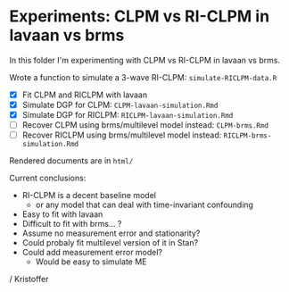 
# Experiments: CLPM vs RI-CLPM in lavaan vs brms

In this folder I'm experimenting with CLPM vs RI-CLPM in lavaan vs brms.

Wrote a function to simulate a 3-wave RI-CLPM: `simulate-RICLPM-data.R`  

- [x] Fit CLPM and RICLPM with lavaan
- [x] Simulate DGP for CLPM: `CLPM-lavaan-simulation.Rmd` 
- [x] Simulate DGP for RICLPM: `RICLPM-lavaan-simulation.Rmd`
- [ ] Recover CLPM using brms/multilevel model instead: `CLPM-brms.Rmd` 
- [ ] Recover RICLPM using brms/multilevel model instead: `RICLPM-brms-simulation.Rmd`

Rendered documents are in `html/` 

Current conclusions:
- RI-CLPM is a decent baseline model
  - or any model that can deal with time-invariant confounding
- Easy to fit with lavaan
- Difficult to fit with brms... ?
- Assume no measurement error and stationarity?
- Could probaly fit multilevel version of it in Stan?
- Could add measurement error model?
  - Would be easy to simulate ME

/ Kristoffer